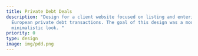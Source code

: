 ```yaml
---
title: Private Debt Deals
description: "Design for a client website focused on listing and entering
  European private debt transactions. The goal of this design was a modern and
  minimalistic look. "
priority: 0
type: design
image: img/pdd.png
---
```

